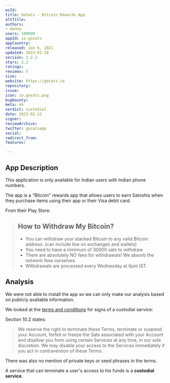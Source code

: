 ```yaml
---
wsId: 
title: GoSats - Bitcoin Rewards App
altTitle: 
authors:
- danny 
users: 100000
appId: io.gosats
appCountry: 
released: Jan 6, 2021
updated: 2023-01-20
version: 2.2.2
stars: 2.3
ratings: 
reviews: 5
size: 
website: https://gosats.io
repository: 
issue: 
icon: io.gosats.png
bugbounty: 
meta: ok
verdict: custodial
date: 2023-02-13
signer: 
reviewArchive: 
twitter: gosatsapp
social: 
redirect_from: 
features: 

---
```


## App Description 

This application is only available for Indian users with Indian phone numbers. 

The app is a "Bitcoin" rewards app that allows users to earn Satoshis when they 
purchase items using their app or their Visa debit card. 

From their Play Store:

> ## How to Withdraw My Bitcoin?
>
> - You can withdraw your stacked Bitcoin to any valid Bitcoin address. (can include line on exchanges and wallets)
> - You need to have a minimum of 30000 sats to withdraw
> - There are absolutely NO fees for withdrawals! We absorb the network fees ourselves.
> - Withdrawals are processed every Wednesday at 6pm IST.

## Analysis 

We were not able to install the app so we can only make our analysis based on publicly 
available information. 

We looked at the [terms and conditions](https://gosats.io/terms.html) for signs of a custodial service:

Section 10.2 states: 

> We reserve the right to terminate these Terms, terminate or suspend your Account, forfeit or freeze the Sats associated with your Account and disallow you from using certain Services at any time, in our sole discretion. We may disable your access to the Services immediately if you act in contravention of these Terms.

There was also no mention of private keys or seed phrases in the terms. 

A service that can terminate a user's access to his funds is a **custodial service**. 

